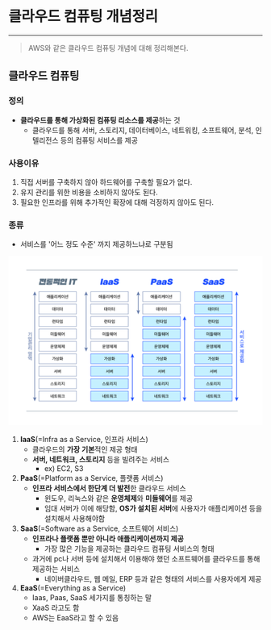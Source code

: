 # 클라우드 컴퓨팅 개념정리 

---

>AWS와 같은 클라우드 컴퓨팅 개념에 대해 정리해본다. 

## 클라우드 컴퓨팅

### 정의

- **클라우드를 통해 가상화된 컴퓨팅 리소스를 제공**하는 것
  - 클라우드를 통해 서버, 스토리지, 데이터베이스, 네트워킹, 소프트웨어, 분석, 인텔리전스 등의 컴퓨팅 서비스를 제공

### 사용이유

1. 직접 서버를 구축하지 않아 하드웨어를 구축할 필요가 없다.
2. 유지 관리를 위한 비용을 소비하지 않아도 된다.
3. 필요한 인프라를 위해 추가적인 확장에 대해 걱정하지 않아도 된다.

### 종류

- 서비스를 '어느 정도 수준' 까지 제공하느냐로 구분됨

<img src="./images/클라우드 서비스 종류.png">

1. **IaaS**(=Infra as a Service, 인프라 서비스)
   - 클라우드의 **가장 기본**적인 제공 형태
   - **서버, 네트워크, 스토리지** 등을 빌려주는 서비스
     - ex) EC2, S3
2. **PaaS**(=Platform as a Service, 플랫폼 서비스)
   - **인프라 서비스에서 한단계 더 발전**한 클라우드 서비스
     - 윈도우, 리눅스와 같은 **운영체제**와 **미들웨어**를 제공  
     - 임대 서버가 이에 해당함, **OS가 설치된 서버**에 사용자가 애플리케이션 등을 설치해서 사용해야함
3. **SaaS**(=Software as a Service, 소프트웨어 서비스)
   - **인프라나 플랫폼 뿐만 아니라 애플리케이션까지 제공**
     - 가장 많은 기능을 제공하는 클라우드 컴퓨팅 서비스의 형태 
   - 과거에 pc나 서버 등에 설치해서 이용해야 했던 소프트웨어를 클라우드를 통해 제공하는 서비스
     - 네이버클라우드, 웹 메일, ERP 등과 같은 형태의 서비스를 사용자에게 제공
4. **EaaS**(=Everything as a Service)
   - Iaas, Paas, SaaS 세가지를 통칭하는 말
   - XaaS 라고도 함
   - AWS는 EaaS라고 할 수 있음